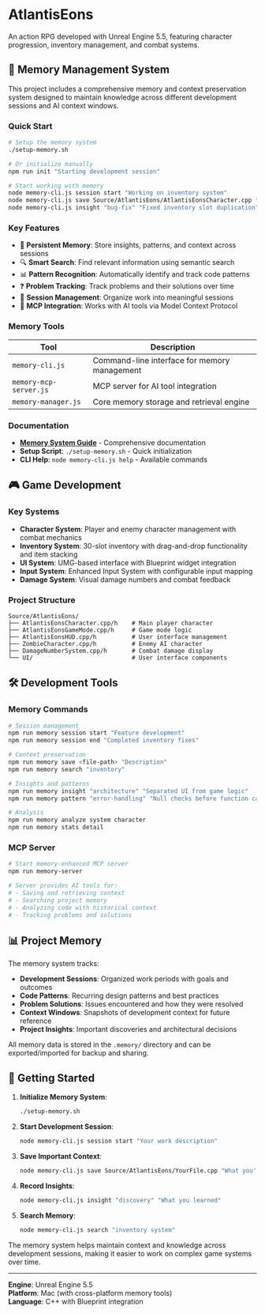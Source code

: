 # AtlantisEons

An action RPG developed with Unreal Engine 5.5, featuring character progression, inventory management, and combat systems.

## 🧠 Memory Management System

This project includes a comprehensive memory and context preservation system designed to maintain knowledge across different development sessions and AI context windows.

### Quick Start

```bash
# Setup the memory system
./setup-memory.sh

# Or initialize manually
npm run init "Starting development session"

# Start working with memory
node memory-cli.js session start "Working on inventory system"
node memory-cli.js save Source/AtlantisEons/AtlantisEonsCharacter.cpp "Main character class"
node memory-cli.js insight "bug-fix" "Fixed inventory slot duplication"
```

### Key Features

- 🧠 **Persistent Memory**: Store insights, patterns, and context across sessions
- 🔍 **Smart Search**: Find relevant information using semantic search
- 📊 **Pattern Recognition**: Automatically identify and track code patterns
- ❓ **Problem Tracking**: Track problems and their solutions over time
- 📝 **Session Management**: Organize work into meaningful sessions
- 🔧 **MCP Integration**: Works with AI tools via Model Context Protocol

### Memory Tools

| Tool | Description |
|------|-------------|
| `memory-cli.js` | Command-line interface for memory management |
| `memory-mcp-server.js` | MCP server for AI tool integration |
| `memory-manager.js` | Core memory storage and retrieval engine |

### Documentation

- **[Memory System Guide](MEMORY_SYSTEM.md)** - Comprehensive documentation
- **Setup Script**: `./setup-memory.sh` - Quick initialization
- **CLI Help**: `node memory-cli.js help` - Available commands

## 🎮 Game Development

### Key Systems

- **Character System**: Player and enemy character management with combat mechanics
- **Inventory System**: 30-slot inventory with drag-and-drop functionality and item stacking
- **UI System**: UMG-based interface with Blueprint widget integration
- **Input System**: Enhanced Input System with configurable input mapping
- **Damage System**: Visual damage numbers and combat feedback

### Project Structure

```
Source/AtlantisEons/
├── AtlantisEonsCharacter.cpp/h    # Main player character
├── AtlantisEonsGameMode.cpp/h     # Game mode logic
├── AtlantisEonsHUD.cpp/h          # User interface management
├── ZombieCharacter.cpp/h          # Enemy AI character
├── DamageNumberSystem.cpp/h       # Combat damage display
└── UI/                            # User interface components
```

## 🛠️ Development Tools

### Memory Commands

```bash
# Session management
npm run memory session start "Feature development"
npm run memory session end "Completed inventory fixes"

# Context preservation  
npm run memory save <file-path> "Description"
npm run memory search "inventory"

# Insights and patterns
npm run memory insight "architecture" "Separated UI from game logic"
npm run memory pattern "error-handling" "Null checks before function calls"

# Analysis
npm run memory analyze system character
npm run memory stats detail
```

### MCP Server

```bash
# Start memory-enhanced MCP server
npm run memory-server

# Server provides AI tools for:
# - Saving and retrieving context
# - Searching project memory
# - Analyzing code with historical context
# - Tracking problems and solutions
```

## 📊 Project Memory

The memory system tracks:

- **Development Sessions**: Organized work periods with goals and outcomes
- **Code Patterns**: Recurring design patterns and best practices  
- **Problem Solutions**: Issues encountered and how they were resolved
- **Context Windows**: Snapshots of development context for future reference
- **Project Insights**: Important discoveries and architectural decisions

All memory data is stored in the `.memory/` directory and can be exported/imported for backup and sharing.

## 🚀 Getting Started

1. **Initialize Memory System**:
   ```bash
   ./setup-memory.sh
   ```

2. **Start Development Session**:
   ```bash
   node memory-cli.js session start "Your work description"
   ```

3. **Save Important Context**:
   ```bash
   node memory-cli.js save Source/AtlantisEons/YourFile.cpp "What you're working on"
   ```

4. **Record Insights**:
   ```bash
   node memory-cli.js insight "discovery" "What you learned"
   ```

5. **Search Memory**:
   ```bash
   node memory-cli.js search "inventory system"
   ```

The memory system helps maintain context and knowledge across development sessions, making it easier to work on complex game systems over time.

---

**Engine**: Unreal Engine 5.5  
**Platform**: Mac (with cross-platform memory tools)  
**Language**: C++ with Blueprint integration
